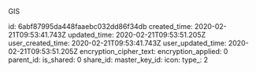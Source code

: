 GIS

id: 6abf87995da448faaebc032dd86f34db
created_time: 2020-02-21T09:53:41.743Z
updated_time: 2020-02-21T09:53:51.205Z
user_created_time: 2020-02-21T09:53:41.743Z
user_updated_time: 2020-02-21T09:53:51.205Z
encryption_cipher_text: 
encryption_applied: 0
parent_id: 
is_shared: 0
share_id: 
master_key_id: 
icon: 
type_: 2